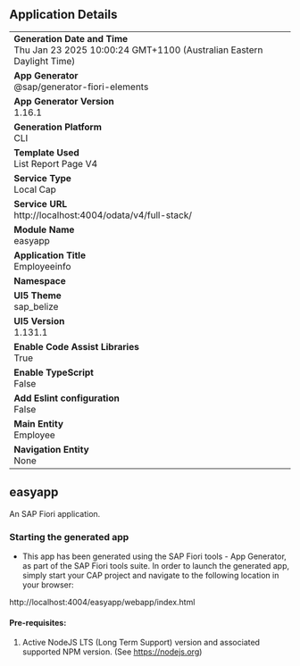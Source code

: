 ## Application Details
|               |
| ------------- |
|**Generation Date and Time**<br>Thu Jan 23 2025 10:00:24 GMT+1100 (Australian Eastern Daylight Time)|
|**App Generator**<br>@sap/generator-fiori-elements|
|**App Generator Version**<br>1.16.1|
|**Generation Platform**<br>CLI|
|**Template Used**<br>List Report Page V4|
|**Service Type**<br>Local Cap|
|**Service URL**<br>http://localhost:4004/odata/v4/full-stack/|
|**Module Name**<br>easyapp|
|**Application Title**<br>Employeeinfo|
|**Namespace**<br>|
|**UI5 Theme**<br>sap_belize|
|**UI5 Version**<br>1.131.1|
|**Enable Code Assist Libraries**<br>True|
|**Enable TypeScript**<br>False|
|**Add Eslint configuration**<br>False|
|**Main Entity**<br>Employee|
|**Navigation Entity**<br>None|

## easyapp

An SAP Fiori application.

### Starting the generated app

-   This app has been generated using the SAP Fiori tools - App Generator, as part of the SAP Fiori tools suite.  In order to launch the generated app, simply start your CAP project and navigate to the following location in your browser:

http://localhost:4004/easyapp/webapp/index.html

#### Pre-requisites:

1. Active NodeJS LTS (Long Term Support) version and associated supported NPM version.  (See https://nodejs.org)


